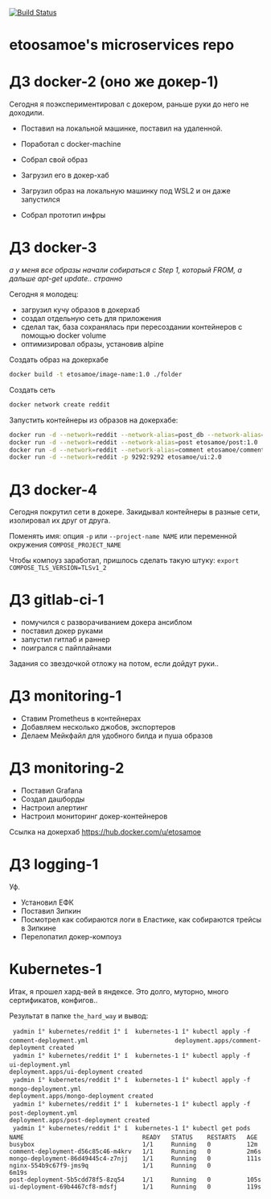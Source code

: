 [![Build Status](https://travis-ci.com/Otus-DevOps-2020-05/etoosamoe_microservices.svg?branch=master)](https://travis-ci.com/Otus-DevOps-2020-05/etoosamoe_microservices)

# etoosamoe's microservices repo

# ДЗ docker-2 (оно же докер-1)

Сегодня я поэкспериментировал с докером, раньше руки до него не доходили.
* Поставил на локальной машинке, поставил на удаленной.
* Поработал с docker-machine

* Собрал свой образ
* Загрузил его в докер-хаб
* Загрузил образ на локальную машинку под WSL2 и он даже запустился

* Собрал прототип инфры

# ДЗ docker-3

_а у меня все образы начали собираться с Step 1, который FROM, а дальше apt-get update.. странно_

Сегодня я молодец:
* загрузил кучу образов в докерхаб
* создал отдельную сеть для приложения
* сделал так, база сохранялась при пересоздании контейнеров с помощью docker volume
* оптимизировал образы, установив alpine

Создать образ на докерхабе

```bash
docker build -t etosamoe/image-name:1.0 ./folder
```

Создать сеть

```bash
docker network create reddit
```

Запустить контейнеры из образов на докерхабе:

```bash
docker run -d --network=reddit --network-alias=post_db --network-alias=comment_db -v reddit_db:/data/db mongo:latest
docker run -d --network=reddit --network-alias=post etosamoe/post:1.0
docker run -d --network=reddit --network-alias=comment etosamoe/comment:1.0
docker run -d --network=reddit -p 9292:9292 etosamoe/ui:2.0
```

# ДЗ docker-4


Сегодня покрутил сети в докере.
Закидывал контейнеры в разные сети, изолировал их друг от друга.

Поменять имя: опция  ``-p`` или ``--project-name NAME`` или переменной окружения ``COMPOSE_PROJECT_NAME``

Чтобы компоуз заработал, пришлось сделать такую штуку: ``export COMPOSE_TLS_VERSION=TLSv1_2``

# ДЗ gitlab-ci-1

 - помучился с разворачиванием докера ансиблом
 - поставил докер руками
 - запустил гитлаб и раннер
 - поигрался с пайплайнами

  Задания со звездочкой отложу на потом, если дойдут руки..

# ДЗ monitoring-1

- Ставим Prometheus в контейнерах
- Добавляем несколько джобов, экспортеров
- Делаем Мейкфайл для удобного билда и пуша образов

# ДЗ monitoring-2

- Поставил Grafana
- Создал дашборды
- Настроил алертинг
- Настроил мониторинг докер-контейнеров

Ссылка на докерхаб https://hub.docker.com/u/etosamoe

# ДЗ logging-1

Уф.
- Установил ЕФК
- Поставил Зипкин
- Посмотрел как собираются логи в Еластике, как собираются трейсы в Зипкине
- Перелопатил докер-компоуз


# Kubernetes-1

Итак, я прошел хард-вей в яндексе. Это долго, муторно, много сертификатов, конфигов..

Результат в папке ``the_hard_way`` и вывод:
```
 yadmin î° kubernetes/reddit î° î  kubernetes-1 î° kubectl apply -f comment-deployment.yml                        deployment.apps/comment-deployment created
 yadmin î° kubernetes/reddit î° î  kubernetes-1 î° kubectl apply -f ui-deployment.yml
deployment.apps/ui-deployment created
 yadmin î° kubernetes/reddit î° î  kubernetes-1 î° kubectl apply -f mongo-deployment.yml
deployment.apps/mongo-deployment created
 yadmin î° kubernetes/reddit î° î  kubernetes-1 î° kubectl apply -f post-deployment.yml
deployment.apps/post-deployment created
 yadmin î° kubernetes/reddit î° î  kubernetes-1 î° kubectl get pods
NAME                                 READY   STATUS    RESTARTS   AGE
busybox                              1/1     Running   0          12m
comment-deployment-d56c85c46-m4krv   1/1     Running   0          2m6s
mongo-deployment-86d49445c4-z7njj    1/1     Running   0          111s
nginx-554b9c67f9-jms9q               1/1     Running   0          6m19s
post-deployment-5b5cdd78f5-8zq54     1/1     Running   0          105s
ui-deployment-69b4467cf8-mdsfj       1/1     Running   0          119s
```
